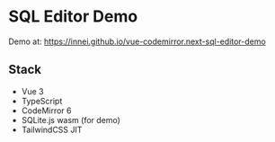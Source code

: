 # SQL Editor Demo

Demo at: <https://innei.github.io/vue-codemirror.next-sql-editor-demo>

## Stack

- Vue 3
- TypeScript
- CodeMirror 6
- SQLite.js wasm (for demo)
- TailwindCSS JIT